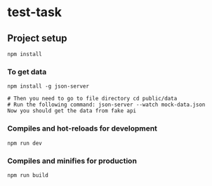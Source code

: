 # test-task

## Project setup
```
npm install
```


### To get data
```
npm install -g json-server

# Then you need to go to file directory cd public/data
# Run the following command: json-server --watch mock-data.json
Now you should get the data from fake api
```

### Compiles and hot-reloads for development
```
npm run dev
```

### Compiles and minifies for production
```
npm run build
```
